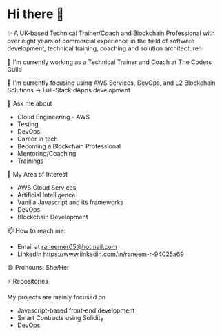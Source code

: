 # Hi there 👋

✨ A UK-based Technical Trainer/Coach and Blockchain Professional with over eight years of commercial experience in the field of software development, technical training, coaching and solution architecture✨

🔭 I’m currently working as a Technical Trainer and Coach at The Coders Guild

🌱 I’m currently focusing using AWS Services, DevOps, and L2 Blockchain Solutions -> Full-Stack dApps development

💬 Ask me about 
-  Cloud Engineering - AWS
-  Testing
-  DevOps
-  Career in tech
-  Becoming a Blockchain Professional
-  Mentoring/Coaching
-  Trainings
 
🤔 My Area of Interest
- AWS Cloud Services
- Artificial Intelligence 
- Vanilla Javascript and its frameworks
- DevOps
- Blockchain Development

📫 How to reach me: 
-  Email at raneemer05@hotmail.com 
-  LinkedIn https://www.linkedin.com/in/raneem-r-94025a69
   
😄 Pronouns: She/Her

⚡ Repositories

My projects are mainly focused on 
- Javascript-based front-end development 
- Smart Contracts using Solidity
- DevOps

<!--
**raneemr05/raneemr05** is a ✨ _special_ ✨ repository because its `README.md` (this file) appears on your GitHub profile.

Here are some ideas to get you started:

- 🔭 I’m currently working on ...
- 🌱 I’m currently learning ...
- 👯 I’m looking to collaborate on ...
- 🤔 I’m looking for help with ...
- 💬 Ask me about ...
- 📫 How to reach me: ...
- 😄 Pronouns: ...
- ⚡ Fun fact: ...
-->
